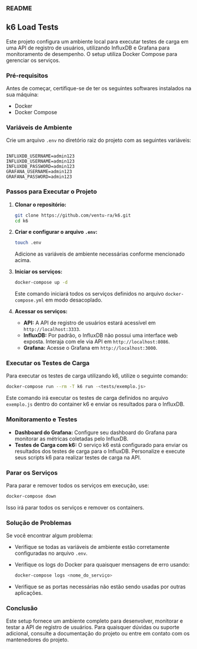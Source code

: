 ### README

## k6 Load Tests

Este projeto configura um ambiente local para executar testes de carga em uma API de registro de usuários, utilizando InfluxDB e Grafana para monitoramento de desempenho. O setup utiliza Docker Compose para gerenciar os serviços.

### Pré-requisitos

Antes de começar, certifique-se de ter os seguintes softwares instalados na sua máquina:

- Docker
- Docker Compose

### Variáveis de Ambiente

Crie um arquivo `.env` no diretório raiz do projeto com as seguintes variáveis:

```plaintext

INFLUXDB_USERNAME=admin123
INFLUXDB_USERNAME=admin123
INFLUXDB_PASSWORD=admin123
GRAFANA_USERNAME=admin123
GRAFANA_PASSWORD=admin123

```

### Passos para Executar o Projeto

1. **Clonar o repositório:**

   ```bash
   git clone https://github.com/ventu-ra/k6.git
   cd k6
   ```

2. **Criar e configurar o arquivo `.env`:**

   ```bash
   touch .env
   ```

   Adicione as variáveis de ambiente necessárias conforme mencionado acima.

3. **Iniciar os serviços:**

   ```bash
   docker-compose up -d
   ```

   Este comando iniciará todos os serviços definidos no arquivo `docker-compose.yml` em modo desacoplado.

4. **Acessar os serviços:**

   - **API:** A API de registro de usuários estará acessível em `http://localhost:3333`.
   - **InfluxDB:** Por padrão, o InfluxDB não possui uma interface web exposta. Interaja com ele via API em `http://localhost:8086`.
   - **Grafana:** Acesse o Grafana em `http://localhost:3000`.

### Executar os Testes de Carga

Para executar os testes de carga utilizando k6, utilize o seguinte comando:

```bash
docker-compose run --rm -T k6 run -<tests/exemplo.js>
```

Este comando irá executar os testes de carga definidos no arquivo `exemplo.js` dentro do container k6 e enviar os resultados para o InfluxDB.

### Monitoramento e Testes

- **Dashboard do Grafana:** Configure seu dashboard do Grafana para monitorar as métricas coletadas pelo InfluxDB.
- **Testes de Carga com k6:** O serviço k6 está configurado para enviar os resultados dos testes de carga para o InfluxDB. Personalize e execute seus scripts k6 para realizar testes de carga na API.

### Parar os Serviços

Para parar e remover todos os serviços em execução, use:

```bash
docker-compose down
```

Isso irá parar todos os serviços e remover os containers.

### Solução de Problemas

Se você encontrar algum problema:

- Verifique se todas as variáveis de ambiente estão corretamente configuradas no arquivo `.env`.
- Verifique os logs do Docker para quaisquer mensagens de erro usando:

  ```bash
  docker-compose logs <nome_do_serviço>
  ```

- Verifique se as portas necessárias não estão sendo usadas por outras aplicações.

### Conclusão

Este setup fornece um ambiente completo para desenvolver, monitorar e testar a API de registro de usuários. Para quaisquer dúvidas ou suporte adicional, consulte a documentação do projeto ou entre em contato com os mantenedores do projeto.
